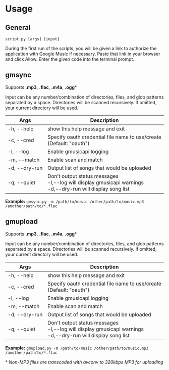 Usage
=====

## General

``script.py [args] [input]``

During the first run of the scripts, you will be given a link to authorize the application with Google Music if necessary. Paste that link in your browser and click Allow. Enter the given code into the terminal prompt.

## gmsync

Supports **.mp3**, **.flac**, **.m4a**, **.ogg***

Input can be any number/combination of directories, files, and glob patterns separated by a space. Directories will be scanned recursively. If omitted, your current directory will be used.

Args         |Description
-------------|-----------
-h, --help   |  show this help message and exit
-c, --cred   |  Specify oauth credential file name to use/create<br>(Default: "oauth")
-l, --log    |  Enable gmusicapi logging
-m, --match  |  Enable scan and match
-d, --dry-run|  Output list of songs that would be uploaded
-q, --quiet  |  Don't output status messages<br>-l,--log will display gmusicapi warnings<br>-d,--dry-run will display song list

**Example:** ``gmsync.py -m /path/to/music /other/path/to/music.mp3 /another/path/to/*.flac``


## gmupload

Supports **.mp3**, **.flac**, **.m4a**, **.ogg***

Input can be any number/combination of directories, files, and glob patterns separated by a space. Directories will be scanned recursively. If omitted, your current directory will be used.

Args         |Description
-------------|-----------
-h, --help   |  show this help message and exit
-c, --cred   |  Specify oauth credential file name to use/create<br>(Default: "oauth")
-l, --log    |  Enable gmusicapi logging
-m, --match  |  Enable scan and match
-d, --dry-run|  Output list of songs that would be uploaded
-q, --quiet  |  Don't output status messages<br>-l,--log will display gmusicapi warnings<br>-d,--dry-run will display song list

**Example:** ``gmupload.py -m /path/to/music /other/path/to/music.mp3 /another/path/to/*.flac``

\* _Non-MP3 files are transcoded with avconv to 320kbps MP3 for uploading_
